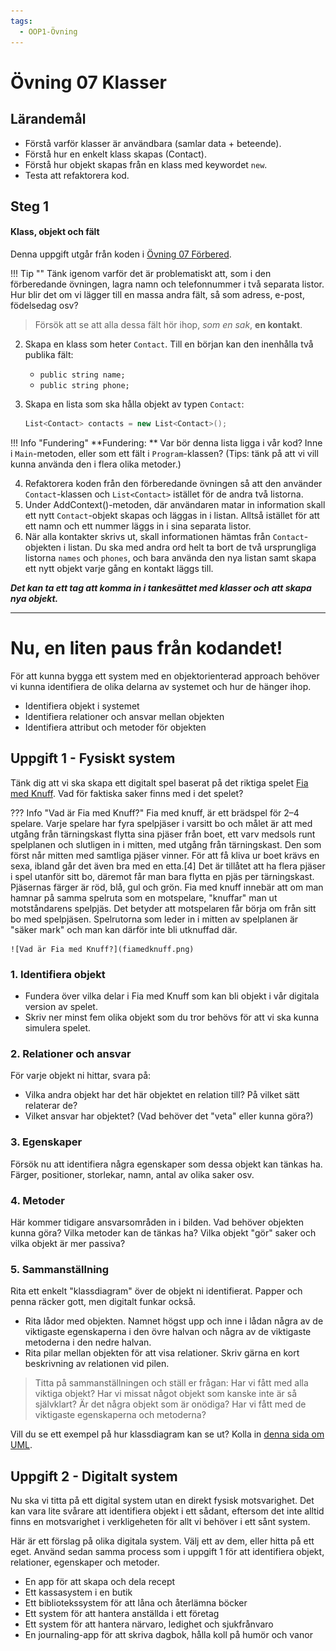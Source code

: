 ```yaml
---
tags:
  - OOP1-Övning
---
```


# Övning 07 Klasser

## Lärandemål

* Förstå varför klasser är användbara (samlar data + beteende).
* Förstå hur en enkelt klass skapas (Contact).
* Förstå hur objekt skapas från en klass med keywordet `new`.
* Testa att refaktorera kod.

## Steg 1
#### Klass, objekt och fält

Denna uppgift utgår från koden i [Övning 07 Förbered](./solutions07.md).

!!! Tip ""
    Tänk igenom varför det är problematiskt att, som i den förberedande övningen, lagra namn och telefonnummer i två separata listor. Hur blir det om vi lägger till en massa andra fält, så som adress, e-post, födelsedag osv? 

> Försök att se att alla dessa fält hör ihop, *som en sak*, **en kontakt**.

2. Skapa en klass som heter `Contact`. Till en början kan den inenhålla två publika fält:
    * `public string name;`
    * `public string phone;`

3. Skapa en lista som ska hålla objekt av typen `Contact`:
    ```csharp
    List<Contact> contacts = new List<Contact>();
    ```

!!! Info "Fundering"
    **Fundering: ** Var bör denna lista ligga i vår kod? Inne i `Main`-metoden, eller som ett fält i `Program`-klassen? (Tips: tänk på att vi vill kunna använda den i flera olika metoder.)

4. Refaktorera koden från den förberedande övningen så att den använder `Contact`-klassen och `List<Contact>` istället för de andra två listorna. 
5. Under AddContext()-metoden, där användaren matar in information skall ett nytt `Contact`-objekt skapas och läggas in i listan. Alltså istället för att ett namn och ett nummer läggs in i sina separata listor.
6. När alla kontakter skrivs ut, skall informationen hämtas från `Contact`-objekten i listan. Du ska med andra ord helt ta bort de två ursprungliga listorna `names` och `phones`, och bara använda den nya listan samt skapa ett nytt objekt varje gång en kontakt läggs till. 

***Det kan ta ett tag att komma in i tankesättet med klasser och att skapa nya objekt.***

---

# Nu, en liten paus från kodandet!

För att kunna bygga ett system med en objektorienterad approach behöver vi kunna identifiera de olika delarna av systemet och hur de hänger ihop.

* Identifiera objekt i systemet
* Identifiera relationer och ansvar mellan objekten
* Identifiera attribut och metoder för objekten

## Uppgift 1 - Fysiskt system

Tänk dig att vi ska skapa ett digitalt spel baserat på det riktiga spelet [Fia med Knuff](https://sv.wikipedia.org/wiki/Fia_(br%C3%A4dspel)). Vad för faktiska saker finns med i det spelet?

??? Info "Vad är Fia med Knuff?"
    Fia med knuff, är ett brädspel för 2–4 spelare. Varje spelare har fyra spelpjäser i varsitt bo och målet är att med utgång från tärningskast flytta sina pjäser från boet, ett varv medsols runt spelplanen och slutligen in i mitten, med utgång från tärningskast. Den som först når mitten med samtliga pjäser vinner. För att få kliva ur boet krävs en sexa, ibland går det även bra med en etta.[4] Det är tillåtet att ha flera pjäser i spel utanför sitt bo, däremot får man bara flytta en pjäs per tärningskast. Pjäsernas färger är röd, blå, gul och grön. Fia med knuff innebär att om man hamnar på samma spelruta som en motspelare, "knuffar" man ut motståndarens spelpjäs. Det betyder att motspelaren får börja om från sitt bo med spelpjäsen. Spelrutorna som leder in i mitten av spelplanen är "säker mark" och man kan därför inte bli utknuffad där.

    ![Vad är Fia med Knuff?](fiamedknuff.png)

### **1. Identifiera objekt**

* Fundera över vilka delar i Fia med Knuff som kan bli objekt i vår digitala version av spelet.
* Skriv ner minst fem olika objekt som du tror behövs för att vi ska kunna simulera spelet.

### **2. Relationer och ansvar**

För varje objekt ni hittar, svara på:

* Vilka andra objekt har det här objektet en relation till? På vilket sätt relaterar de? 
* Vilket ansvar har objektet? (Vad behöver det "veta" eller kunna göra?)

### **3. Egenskaper**

Försök nu att identifiera några egenskaper som dessa objekt kan tänkas ha. Färger, positioner, storlekar, namn, antal av olika saker osv.

### **4. Metoder**

Här kommer tidigare ansvarsområden in i bilden. Vad behöver objekten kunna göra? Vilka metoder kan de tänkas ha? Vilka objekt "gör" saker och vilka objekt är mer passiva?

### **5. Sammanställning**

Rita ett enkelt "klassdiagram" över de objekt ni identifierat. Papper och penna räcker gott, men digitalt funkar också.

* Rita lådor med objekten. Namnet högst upp och inne i lådan några av de viktigaste egenskaperna i den övre halvan och några av de viktigaste metoderna i den nedre halvan.
* Rita pilar mellan objekten för att visa relationer. Skriv gärna en kort beskrivning av relationen vid pilen.

> Titta på sammanställningen och ställ er frågan: Har vi fått med alla viktiga objekt? Har vi missat något objekt som kanske inte är så självklart? Är det några objekt som är onödiga? Har vi fått med de viktigaste egenskaperna och metoderna?

Vill du se ett exempel på hur klassdiagram kan se ut? Kolla in [denna sida om UML](../../../../material/general/methodology/uml.md).

## Uppgift 2 - Digitalt system

Nu ska vi titta på ett digital system utan en direkt fysisk motsvarighet. Det kan vara lite svårare att identifiera objekt i ett sådant, eftersom det inte alltid finns en motsvarighet i verkligeheten för allt vi behöver i ett sånt system.

Här är ett förslag på olika digitala system. Välj ett av dem, eller hitta på ett eget. Använd sedan samma process som i uppgift 1 för att identifiera objekt, relationer, egenskaper och metoder.

* En app för att skapa och dela recept
* Ett kassasystem i en butik
* Ett bibliotekssystem för att låna och återlämna böcker
* Ett system för att hantera anställda i ett företag
* Ett system för att hantera närvaro, ledighet och sjukfrånvaro
* En journaling-app för att skriva dagbok, hålla koll på humör och vanor
